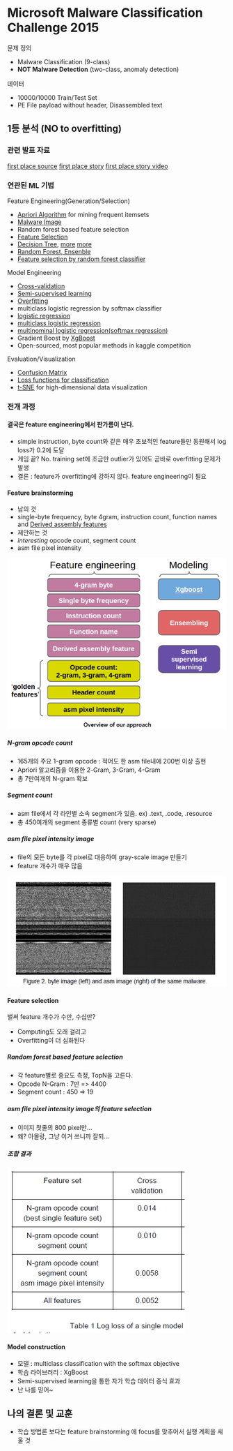 # Microsoft Malware Classification Challenge 2015

문제 정의
* Malware Classification (9-class)
* **NOT Malware Detection** (two-class, anomaly detection)

데이터
* 10000/10000 Train/Test Set
* PE File payload without header, Disassembled text


## 1등 분석 (NO to overfitting)

### 관련 발표 자료
[first place source](https://github.com/xiaozhouwang/kaggle_Microsoft_Malware)
[first place story](http://blog.kaggle.com/2015/05/26/microsoft-malware-winners-interview-1st-place-no-to-overfitting/)
[first place story video](https://www.youtube.com/watch?v=VLQTRlLGz5Y&feature=youtu.be)

### 연관된 ML 기법

Feature Engineering(Generation/Selection)
* [Apriori Algorithm](https://youtu.be/Hk1zFOMLTrw) for mining frequent itemsets
* [Malware Image](http://vizsec.org/files/2011/Nataraj.pdf)
* Random forest based feature selection
 * [Feature Selection](http://machinelearningmastery.com/an-introduction-to-feature-selection/)
 * [Decision Tree](http://www.ke.tu-darmstadt.de/lehre/archiv/ws0809/mldm/dt.pdf), [more](https://youtu.be/-dCtJjlEEgM) [more](http://www-users.cs.umn.edu/~kumar/dmbook/ch4.pdf)
 * [Random Forest, Ensenble](https://citizennet.com/blog/2012/11/10/random-forests-ensembles-and-performance-metrics/)
 * [Feature selection by random forest classifier](http://s3-us-west-2.amazonaws.com/ai2-s2-pdfs/7a80/e290230791a98e5766c2e2d078647192105f.pdf)

Model Engineering
* [Cross-validation](http://www.salford-systems.com/videos/tutorials/how-to/an-introduction-to-cross-validation)
* [Semi-supervised learning](https://mitpress.mit.edu/sites/default/files/titles/content/9780262033589_sch_0001.pdf)
* [Overfitting](https://www.youtube.com/watch?v=EQWr3GGCdzw)
* multiclass logistic regression by softmax classifier
 * [logistic regression](https://www.youtube.com/watch?v=zAULhNrnuL4)
 * [multiclass logistic regression](https://youtu.be/uGdpGFQu33g)
 * [multinominal logistic regression(softmax regression)](http://blog.datumbox.com/machine-learning-tutorial-the-multinomial-logistic-regression-softmax-regression/)
* Gradient Boost by [XgBoost](http://homes.cs.washington.edu/~tqchen/pdf/BoostedTree.pdf)
 * Open-sourced, most popular methods in kaggle competition

Evaluation/Visualization
* [Confusion Matrix](http://www.dataschool.io/simple-guide-to-confusion-matrix-terminology/)
* [Loss functions for classification](https://en.wikipedia.org/wiki/Loss_functions_for_classification)
* [t-SNE](https://youtu.be/RJVL80Gg3lA) for high-dimensional data visualization


### 전개 과정

#### 결국은 feature engineering에서 판가름이 난다.
* simple instruction, byte count와 같은 매우 초보적인 feature들만 동원해서 log loss가 0.2에 도달
* 게임 끝? No. training set에 조금만 outlier가 있어도 곧바로 overfitting  문제가 발생
* 결론 : feature가 overfitting에 강하지 않다. feature engineering이 필요

#### Feature brainstorming
* 남의 것
 * single-byte frequency, byte 4gram, instruction count, function names and [Derived assembly features](https://www.utdallas.edu/~bxt043000/Publications/Journal-Papers/DAS/J51_A_Scalable_Multilevel_Feature_Extraction_Technique_to_Detect_Malicious_Executables.pdf)
* 제안하는 것
 * *interesting* opcode count, segment count
 * asm file pixel intensity

![pic1](https://github.com/hoondori/TIL/blob/master/images/ms_contest_1.png)


##### N-gram opcode count
* 165개의 주요 1-gram opcode : 적어도 한 asm file내에 200번 이상 출현
* Apriori  알고리즘을 이용한 2-Gram, 3-Gram, 4-Gram
* 총 7만여개의 N-gram 확보

##### Segment count
* asm file에서 각 라인별 소속 segment가 있음. ex) .text, .code, .resource
* 총 450여개의 segment 종류별 count (very sparse)

##### asm file pixel intensity image
* file의 모든 byte를 각 pixel로 대응하여 gray-scale image 만들기
* feature 개수가 매우 많음

![pic2](https://github.com/hoondori/TIL/blob/master/images/ms_contest_2.png)

#### Feature selection

벌써 feature 개수가 수만, 수십만?
* Computing도 오래 걸리고
* Overfitting이 더 심화된다

##### Random forest based feature selection
* 각 feature별로 중요도 측정, TopN을 고른다.
* Opcode N-Gram : 7만 => 4400
* Segment count : 450 => 19

##### asm file pixel intensity image의 feature selection
* 이미지 첫줄의 800 pixel만...
* 왜? 아몰랑, 그냥 이거 쓰니까 잘되...

##### 조합 결과
![pic3](https://github.com/hoondori/TIL/blob/master/images/ms_contest_3.png)

#### Model construction
* 모델 :  multiclass classification with the softmax objective
* 학습 라이브러리 : XgBoost
* Semi-supervised learning을 통한 자가 학습 데이터 증식 효과
 * 난 나를 믿어~


## 나의 결론 및 교훈
* 학습 방법론 보다는 feature brainstorming 에 focus를 맞추어서 실행 계획을 세울 것



























































